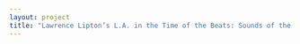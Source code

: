 ```yaml
--- 
layout: project 
title: "Lawrence Lipton’s L.A. in the Time of the Beats: Sounds of the 1950s and 1960s Counterculture" 
---
```



